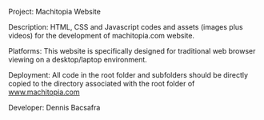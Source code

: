 Project: Machitopia Website

Description: HTML, CSS and Javascript codes and assets (images plus videos) for the development of machitopia.com website.  

Platforms: This website is specifically designed for traditional web browser viewing on a desktop/laptop environment.  

Deployment: All code in the root folder and subfolders should be directly copied to the directory associated with the root folder of www.machitopia.com

Developer: Dennis Bacsafra
